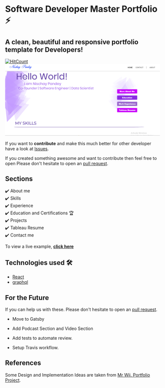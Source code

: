 # Software Developer Master Portfolio ⚡️  
## A clean, beautiful and responsive portfolio template for Developers!

[![HitCount](http://hits.dwyl.com/nischaypandey/Portfolio.svg)](http://hits.dwyl.com/nischaypandey/Portfolio)
![Image of Portfolio](https://github.com/nischaypandey/Portfolio/blob/master/src/assets/images/Capture.PNG)

If you want to **contribute** and make this much better for other developer have a look at [Issues](https://github.com/nischaypandey/Portfolio/issues).


If you created something awesome and want to contribute then feel free to open Please don't hesitate to open an [pull request](https://github.com/nischaypandey/Portfolio/pulls).

## Sections 
✔️  About me\
✔️ Skills \
✔️ Experience\
✔️ Education and Certifications 🏆\
✔️  Projects\
✔️ Tableau Resume\
✔️ Contact me

To view a live example, **[click here](https://nischaypandey.github.io/Portfolio/)**

## Technologies used 🛠

- [React](https://reactjs.org/)
- [graphql](https://graphql.org/) 


## For the Future 
If you can help us with these. Please don't hesitate to open an [pull request](https://github.com/nischaypandey/Portfolio/pulls).

- Move to Gatsby

- Add Podcast Section and Video Section

- Add tests to automate review.

- Setup Travis workflow.


## References  


Some Design and Implementation Ideas are taken from [Mr Wii. Portfolio Project](https://github.com/Mr-Wii/mr-wii.com).
